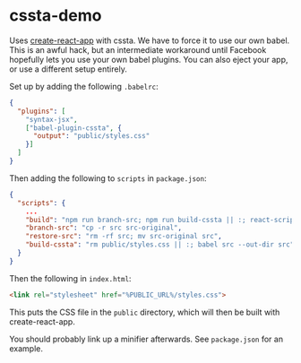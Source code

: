 # cssta-demo

Uses [create-react-app](https://github.com/facebookincubator/create-react-app) with cssta. We have to force it to use our own babel. This is an awful hack, but an intermediate workaround until Facebook hopefully lets you use your own babel plugins. You can also eject your app, or use a different setup entirely.

Set up by adding the following `.babelrc`:

```json
{
  "plugins": [
    "syntax-jsx",
    ["babel-plugin-cssta", {
      "output": "public/styles.css"
    }]
  ]
}
```

Then adding the following to `scripts` in `package.json`:

```json
{
  "scripts": {
    ...
    "build": "npm run branch-src; npm run build-cssta || :; react-scripts build || :; npm run restore-src",
    "branch-src": "cp -r src src-original",
    "restore-src": "rm -rf src; mv src-original src",
    "build-cssta": "rm public/styles.css || :; babel src --out-dir src"
  }
}
```

Then the following in `index.html`:

```html
<link rel="stylesheet" href="%PUBLIC_URL%/styles.css">
```

This puts the CSS file in the `public` directory, which will then be built with create-react-app.

You should probably link up a minifier afterwards. See `package.json` for an example.
